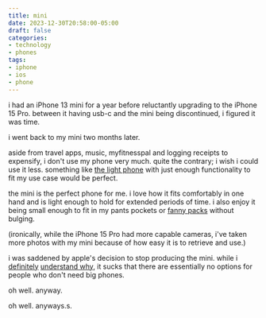 ```yaml
---
title: mini
date: 2023-12-30T20:58:00-05:00
draft: false
categories:
- technology
- phones
tags:
- iphone
- ios
- phone
---
```


i had an iPhone 13 mini for a year before reluctantly upgrading to the iPhone 15
Pro. between it having usb-c and the mini being discontinued, i figured it was
time.

i went back to my mini two months later.

aside from travel apps, music, myfitnesspal and logging receipts to expensify, i
don't use my phone very much. quite the contrary; i wish i could use it less.
something like [the light phone](https://www.thelightphone.com) with just enough
functionality to fit my use case would be perfect.

the mini is the perfect phone for me. i love how it fits comfortably in one
hand and is light enough to hold for extended periods of time. i also enjoy it
being small enough to fit in my pants pockets or [fanny
packs](https://www.patagonia.com/product/ultralight-black-hole-mini-hip-pack-1-liter/195699685444.html)
without bulging.

(ironically, while the iPhone 15 Pro had more capable cameras, i've
taken more photos with my mini because of how easy it is to retrieve and use.)

i was saddened by apple's decision to stop producing the mini. while i
[definitely](https://www.bankmycell.com/blog/average-screen-time-on-iphone-android)
[understand
why](https://old.reddit.com/r/iphone/comments/9rz2o8/be_honest_whats_your_average_screen_time/),
it sucks that there are essentially no options for people who don't need big
phones.

oh well. anyway.

oh well. anyways.s.
